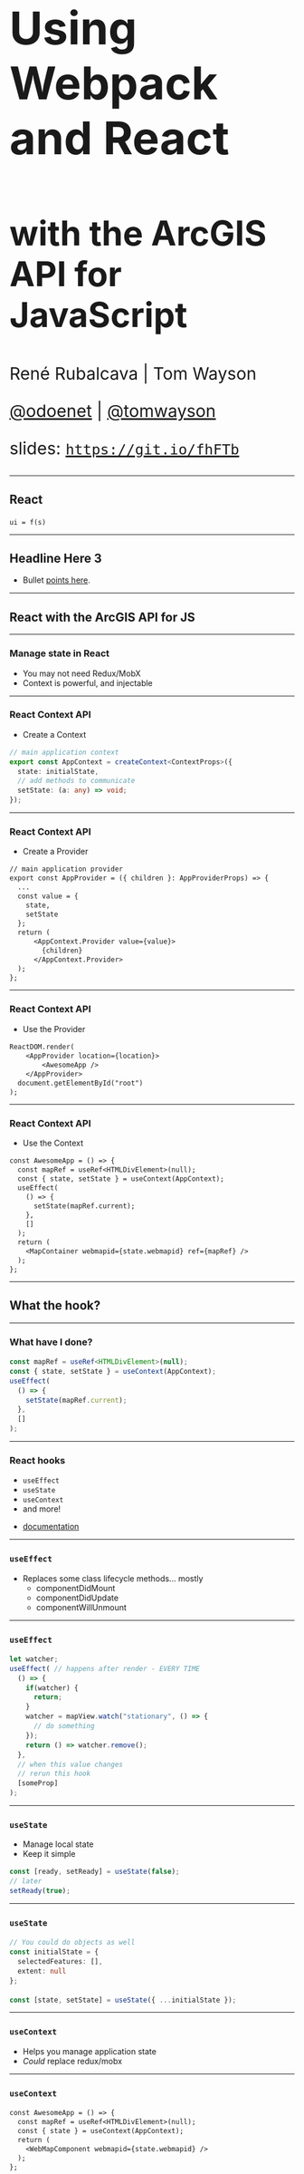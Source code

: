 <!-- .slide: data-background="../reveal.js/img/2019/devsummit/bg-1.png" -->

<h1 style="text-align: left; font-size: 80px;">Using Webpack and React</h1>
<h2 style="text-align: left; font-size: 60px;">with the ArcGIS API for JavaScript</h2>
<p style="text-align: left; font-size: 30px;">René Rubalcava | Tom Wayson</p>
<p style="text-align: left; font-size: 30px;"><a href="https://github.com/odoenet">@odoenet</a> | <a href="https://github.com/tomwayson">@tomwayson</a></p>
    <p style="text-align: left; font-size: 30px;">slides: <a href="https://git.io/fhFTb"><code>https://git.io/fhFTb</code></a></p>

---

<!-- .slide: data-background="../reveal.js/img/2019/devsummit/bg-4.png" -->

## React

<p><code>ui = f(s)</code></p>

---

<!-- .slide: data-background="../reveal.js/img/2019/devsummit/bg-3.png" -->

## Headline Here 3

* Bullet [points here](http://hakim.se).

---

<!-- .slide: data-background="../reveal.js/img/2019/devsummit/bg-2.png" -->

## React with the ArcGIS API for JS

---

### Manage state in React

* You may not need Redux/MobX
* Context is powerful, and injectable

---

### React Context API

* Create a Context

```ts
// main application context
export const AppContext = createContext<ContextProps>({
  state: initialState,
  // add methods to communicate
  setState: (a: any) => void;
});
```

---

### React Context API

* Create a Provider

```tsx
// main application provider
export const AppProvider = ({ children }: AppProviderProps) => {
  ...
  const value = {
    state,
    setState
  };
  return (
      <AppContext.Provider value={value}>
        {children}
      </AppContext.Provider>
  );
};
```

---

### React Context API

* Use the Provider

```tsx
ReactDOM.render(
    <AppProvider location={location}>
        <AwesomeApp />
    </AppProvider>
  document.getElementById("root")
);
```

---

### React Context API

* Use the Context

```tsx
const AwesomeApp = () => {
  const mapRef = useRef<HTMLDivElement>(null);
  const { state, setState } = useContext(AppContext);
  useEffect(
    () => {
      setState(mapRef.current);
    },
    []
  );
  return (
    <MapContainer webmapid={state.webmapid} ref={mapRef} />
  );
};
```

---

<!-- .slide: data-background="../reveal.js/img/2019/devsummit/bg-4.png" -->

## What the hook?

---

### What have I done?

```ts
const mapRef = useRef<HTMLDivElement>(null);
const { state, setState } = useContext(AppContext);
useEffect(
  () => {
    setState(mapRef.current);
  },
  []
);
```

---

### React hooks

* `useEffect`
* `useState`
* `useContext`
* and more!

- [documentation](https://reactjs.org/docs/hooks-intro.html)

---

### `useEffect`

* Replaces some class lifecycle methods... mostly
  * componentDidMount
  * componentDidUpdate
  * componentWillUnmount

---

### `useEffect`

```ts
let watcher;
useEffect( // happens after render - EVERY TIME
  () => {
    if(watcher) {
      return;
    }
    watcher = mapView.watch("stationary", () => {
      // do something
    });
    return () => watcher.remove();
  },
  // when this value changes
  // rerun this hook
  [someProp]
);
```

---

### `useState`

* Manage local state
* Keep it simple

```ts
const [ready, setReady] = useState(false);
// later
setReady(true);
```

---

### `useState`

```ts
// You could do objects as well
const initialState = {
  selectedFeatures: [],
  extent: null
};

const [state, setState] = useState({ ...initialState });
```

---

### `useContext`

* Helps you manage application state
* _Could_ replace redux/mobx

---

### `useContext`

```tsx
const AwesomeApp = () => {
  const mapRef = useRef<HTMLDivElement>(null);
  const { state } = useContext(AppContext);
  return (
    <WebMapComponent webmapid={state.webmapid} />
  );
};
```

---

<!-- .slide: data-background="../reveal.js/img/2019/devsummit/bg-4.png" -->

## Modularize API usage

---

* Do all the API work seperate from your UI
* _Separate content from navigation_ - pattern in PWAs

```ts
// src/data/map.ts
export function initialize(element: Element) {
  view.container = element;
  view.when(() => {
    // magic
  });
}
```

---

* Use in your context or component

```ts
// src/contexts/App.ts
const [ container, setContainer ] = useState<HTMLDivElement>(element);
const loadMap = async () => {
  // lazy load the API
  const map = await import("../data/map");
  map.initialize(container);
};
useEffect(
  () => {
    if (container) {
      loadMap();
    }
  },
  [container]
);
```

---

## Why lazy load the API?

* So webpack can create async bundles
* `bundle1.js` -> `bundle2.js` -> `bundle3.js`
* Only load the resources you need when you need them
* Leads to faster initial loads

---

## Demo

* [Nearby JavaScript](https://developers.arcgis.com/example-apps/nearby-javascript/)

---

<!-- .slide: data-background="../reveal.js/img/2019/devsummit/bg-2.png" data-transition="fade" -->
## 😎 [@arcgis/webpack-plugin](https://github.com/Esri/arcgis-webpack-plugin) 👍
<p class="fragment">... but</p>
<p class="fragment">ArcGIS API 4.7+ only</p>
<p class="fragment">Must be able to configure webpack</p>


---

<!-- .slide: data-background="../reveal.js/img/2019/devsummit/bg-2.png" -->

## Popular React Tools & Frameworks

<table class="clis">
  <tbody>
    <tr>
      <td>
        <a href="https://github.com/facebook/create-react-app">
          <img src="img/wayson/react-js-img.png" width="240" class="transparent" />
          <p>create-react-app</p>
        </a>
      </td>
      <td>
        <a href="https://nextjs.org/">
          <img style="margin: 80px 0" src="img/wayson/nextjs-white-logo.svg" width="240" class="transparent" />
          <p>Next.js</p>
        </a>
      </td>
      <td>
        <a href="https://www.gatsbyjs.org/">
          <img src="img/wayson/gatsby-logo.png" width="240" class="transparent" />
          <p>Gatsby</p>
        </a>
      </td>
    </tr>
  </tbody>
</table>
<p class="fragment">All insulate you from 😱 of webpack config</p>

---

<!-- .slide: data-background="../reveal.js/img/2019/devsummit/bg-2.png" data-transition="fade" -->
<p>👵 ArcGIS API < 4.7x? 👴</p>
<p class="fragment">🔒 No access to webpack config? 🔒</p>
<p class="fragment">🙈 Don't _want_ to config webpack? 😱</p>

---

<!-- .slide: data-background="../reveal.js/img/2019/devsummit/bg-2.png" data-transition="fade" -->
###  No problem. Try [esri-loader](https://github.com/Esri/esri-loader)

<div>
    <img src="img/wayson/esri-loader-band-aid-center-text.png" class="transparent" height="120" />
</div>

---

<!-- .slide: data-background="../reveal.js/img/2019/devsummit/bg-2.png" data-transition="fade" -->
### Works with ArcGIS API [3.x](https://developers.arcgis.com/javascript/3/) <span class="fragment" data-fragment-index="1">_and_ 4.x</span>

<div>
  <img src="img/wayson/esri.png" class="transparent" height="120" />
  <img src="img/wayson/esri.png" class="transparent" height="120" />
  <img src="img/wayson/esri.png" class="transparent" height="120" />
  <img src="img/wayson/esri.png" class="transparent fragment"  data-fragment-index="1" height="120" />
</div>

---

<!-- .slide: data-background="../reveal.js/img/2019/devsummit/bg-2.png" data-transition="fade" -->
### Works with _any_ React tool / library / framework

<div>
  <img src="img/wayson/esri.png" class="transparent" height="120" />
  <img src="img/wayson/Heart_corazon.svg" class="transparent" height="120" />
  <img src="img/wayson/react-js-img.png" class="transparent" height="120" />
  <img src="img/wayson/redux-logo.svg" class="transparent" height="120" />
  <img src="img/wayson/nextjs-white-logo.svg" class="transparent" height="100" />
  <img src="img/wayson/gatsby-logo.png" class="transparent" height="120" />
</div>

---

<!-- .slide: data-background="../reveal.js/img/2019/devsummit/bg-2.png" data-transition="fade" -->
### BTW... <span class="fragment" data-fragment-index="1">Not _just_ for Webpack & React</span>

<div class="fragment" data-fragment-index="1">
  <img src="img/wayson/webpack-icon-square-big.png" class="transparent" height="120" />
  <img src="img/wayson/react-js-img.png" class="transparent" height="120" />
</div>

---

<!-- .slide: data-background="../reveal.js/img/2019/devsummit/bg-2.png" data-transition="fade" -->
### Works with _any_ module loader

<div>
  <img src="img/wayson/esri.png" class="transparent" height="120" />
  <img src="img/wayson/Heart_corazon.svg" class="transparent" height="120" />
  <img src="img/wayson/webpack-icon-square-big.png" class="transparent" height="120" />
  <img src="img/wayson/rollup1.png" class="transparent" height="100" />
  <img src="img/wayson/parcel-og.png" class="transparent" height="140" />
</div>

---

<!-- .slide: data-background="../reveal.js/img/2019/devsummit/bg-2.png" data-transition="fade" -->
### Works with _any_ framework

<div>
  <img src="img/wayson/esri.png" class="transparent" height="120" />
  <img src="img/wayson/Heart_corazon.svg" class="transparent" height="120" />
  <img src="img/wayson/tomster-sm.png" class="transparent" height="120" />
  <img src="img/wayson/angular.png" class="transparent" height="120" />
  <img src="img/wayson/vue-logo.png" class="transparent" height="120" />
  <img src="img/wayson/react-js-img.png" class="transparent" height="120" />
  <img src="img/wayson/Dojo-New.png" class="transparent" height="120" />
</div>

---

<!-- .slide: data-background="../reveal.js/img/img/2019/devsummit/bg-3.png" class="code-md" data-transition="fade" -->
### Using [esri-loader](https://github.com/Esri/esri-loader#install) with Webpack

<img class="transparent" src="img/wayson/800px-Npm-logo.svg.png" style="width: 300px; margin: 110px 0;">
<h3><code>npm install --save esri-loader</code></h3>

---

<!-- .slide: data-background="../reveal.js/img/img/2019/devsummit/bg-3.png" class="code-md" data-transition="fade" -->
### Using [esri-loader](https://github.com/Esri/esri-loader#install) with Webpack

<img class="transparent" src="img/wayson/yarn-cat-eating-bower-bird.png">
<h3><code>yarn add esri-loader</code></h3>

---

<!-- .slide: data-background="../reveal.js/img/img/2019/devsummit/bg-3.png" class="code-md" data-transition="fade" -->
### Using [`loadModules()`](https://github.com/Esri/esri-loader#usage)

```js
import { loadModules } from 'esri-loader';

loadModules([
  "esri/Map",
  "esri/views/MapView"
]).then(([Map, MapView]) => {
  // Code to create the map and view will go here
});
```

---

<!-- .slide: data-background="../reveal.js/img/img/2019/devsummit/bg-3.png" class="code-md" data-transition="fade" -->
### Look [familiar](https://developers.arcgis.com/javascript/latest/sample-code/intro-mapview/index.html)?

```js
// this is what loadModules() does under the hood

require([
  "esri/Map",
  "esri/views/MapView"
], function(Map, MapView) {
  // Code to create the map and view will go here
});
```

---

<!-- .slide: data-background="../reveal.js/img/img/2019/devsummit/bg-3.png" class="code-md" data-transition="fade" -->
### [Lazy loads the ArcGIS API](https://github.com/Esri/esri-loader#lazy-loading-the-arcgis-api-for-javascript) by default

<pre class="language-js" data-line="2,6">
<code class="language-js">loadModules(["esri/config"]) // <- loads API 1st time
.then(([esriConfig]) => {
  esriConfig.useIdentity = false;
  // don't worry, this won't load the API again!
  loadModules(
    ["esri/Map", "esri/views/MapView"],
  ]).then(([Map, MapView]) => { /* do map things */ });
});</code></pre>

---

<!-- .slide: data-background="../reveal.js/img/img/2019/devsummit/bg-3.png" class="code-md" data-transition="fade" -->
### Lazy load the ArcGIS CSS

<pre class="language-js" data-line="6">
<code class="language-js">// pass options as a second argument
loadModules(
  ["esri/Map", "esri/views/MapView"],
  // this stylesheet is only loaded once
  { css: "https://js.arcgis.com/4.10/esri/css/main.css" }
]).then(([Map, MapView]) => {
  /* do map things with style! */
});</code></pre>

Note:
for even better initial load performance

---

<!-- .slide: data-background="../reveal.js/img/img/2019/devsummit/bg-3.png" class="code-md" data-transition="fade" -->
### [Load a specific version of the ArcGIS API](https://github.com/Esri/esri-loader#from-a-specific-version)

```js
const apiUrl = "https://js.arcgis.com/3.27/";
loadModules(
  ["esri/map"],
  {
    url: apiUrl,
    css: `${apiUrl}esri/css/esri.css`
  }
]).then(([Map]) => { /* do old skool map things */ });
```

---

<!-- .slide: data-background="../reveal.js/img/img/2019/devsummit/bg-3.png" class="code-md" data-transition="fade" -->
### Additional options & patterns

See the esri-loader docs for examples of:
- [configuring Dojo](https://github.com/Esri/esri-loader#configuring-dojo)
- [using ArcGIS types in TS](https://github.com/Esri/esri-loader#arcgis-types)
- and [more](https://github.com/Esri/esri-loader#advanced-usage)

---

<!-- .slide: data-background="../reveal.js/img/2019/devsummit/bg-6.png" -->

## Demo

[Using esri-loader in React (on CodeSandbox)](https://codesandbox.io/s/qzzwql0yn9)


---

<!-- .slide: data-background="../reveal.js/img/2019/devsummit/bg-6.png" -->

## Example: Create ArcGIS App

<a href="https://create-arcgis-app.surge.sh/"><img width="852" src="img/wayson/create-arcgis-app-screenshot.png" /></a>

[create-arcgis-app](https://github.com/tomwayson/create-arcgis-app)

---

<!-- .slide: data-background="../reveal.js/img/2019/devsummit/bg-6.png" -->

## Example: Next ArcGIS App

<a href="https://next-arcgis-app.now.sh/"><img width="680" src="img/wayson/next-arcgis-app-screenshot.png" /></a>

[next-arcgis-app](https://github.com/tomwayson/next-arcgis-app)

---

<!-- .slide: data-background="../reveal.js/img/2019/devsummit/bg-6.png" -->

## Conclusion

<div>
  <img src="img/wayson/esri.png" class="transparent" height="120" />
  <img src="img/wayson/Heart_corazon.svg" class="transparent" height="120" />
  <img src="img/wayson/webpack-icon-square-big.png" class="transparent" height="120" />
  <img src="img/wayson/react-js-img.png" class="transparent" height="120" />
</div>

Notes:
It's never been a better time to be a React dev
It's never been a better time to be a ArcGIS dev
Go forth and prosper

---

<!-- .slide: data-background="../reveal.js/img/2019/devsummit/bg-esri.png" -->

---

<!-- .slide: data-background="../reveal.js/img/2019/devsummit/bg-rating.png" -->
